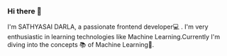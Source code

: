 ### Hi there 👋

I'm SATHYASAI DARLA, a passionate frontend developer💻 . I'm very enthusiastic in learning technologies like Machine Learning.Currently I'm diving into the concepts 📚 of Machine Learning🧠.

